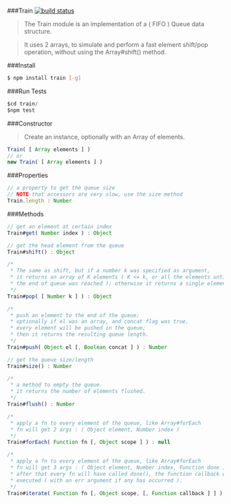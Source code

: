 ###Train 
[![build status](https://travis-ci.org/rootslab/train.png)](https://travis-ci.org/rootslab/train)
> The Train module is an implementation of a ( FIFO ) Queue data structure.

> It uses 2 arrays, to simulate and perform a fast element shift/pop operation, without using the Array#shift() method.

###Install
```bash
$ npm install train [-g]
```
###Run Tests

```javascript
$cd train/
$npm test
```

###Constructor

> Create an instance, optionally with an Array of elements. 

```javascript
Train( [ Array elements ] )
// or
new Train( [ Array elements ] )
```

###Properties

```javascript
// a property to get the queue size
// NOTE that accessors are very slow, use the size method
Train.length : Number
```

###Methods

```javascript
// get an element at certain index
Train#get( Number index ) : Object

// get the head element from the queue
Train#shift() : Object

/*
 * The same as shift, but if a number k was specified as argument,
 * it returns an array of K elements ( K <= k, or all the elements until
 * the end of queue was reached ); otherwise it returns a single element.
 */
Train#pop( [ Number k ] ) : Object

/*
 * push an element to the end of the queue;
 * optionally if el was an array, and concat flag was true,
 * every element will be pushed in the queue;
 * then it returns the resulting queue length.
 */
Train#push( Object el [, Boolean concat ] ) : Number

// get the queue size/length
Train#size() : Number

/*
 * a method to empty the queue.
 * it returns the number of elements flushed.
 */
Train#flush() : Number

/*
 * apply a fn to every element of the queue, like Array#forEach
 * fn will get 2 args : ( Object element, Number index )
 */
Train#forEach( Function fn [, Object scope ] ) : null

/*
 * apply a fn to every element of the queue, like Array#forEach
 * fn will get 3 args : ( Object element, Number index, Function done )
 * after that every fn will have called done(), the function callback will be
 * executed ( with an err argument if any has occurred ).
 */
Train#iterate( Function fn [, Object scope, [, Function callback ] ] ) : null

```
